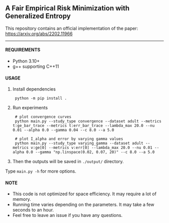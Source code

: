 **A Fair Empirical Risk Minimization with Generalized Entropy**
---------------------------------------------------------------

This repository contains an official implementation of the paper:
https://arxiv.org/abs/2202.11966

---------------------------------------------------------------

#### __REQUIREMENTS__

* Python 3.10+
* g++ supporting C++11


#### __USAGE__

1. Install dependencies

        python -m pip install .

2. Run experiments

        # plot convergence curves
        python main.py --study_type convergence --dataset adult --metrics t:ge_bar_trace --metrics t:err_bar_trace --lambda_max 20.0 --nu 0.01 --alpha 0.0 --gamma 0.04 --c 8.0 --a 5.0

        # plot I_alpha and error by varying gamma values
        python main.py --study_type varying_gamma --dataset adult --metrics v:ge[0] --metrics v:err[0] --lambda_max 20.0 --nu 0.01 --alpha 0.0 --gamma "np.linspace(0.02, 0.07, 20)" --c 8.0 --a 5.0

3. Then the outputs will be saved in `./output/` directory.

Type `main.py -h` for more options.


#### __NOTE__

* This code is not optimized for space efficiency. It may require a lot of memory.
* Running time varies depending on the parameters. It may take a few seconds to an hour.
* Feel free to leave an issue if you have any questions.
